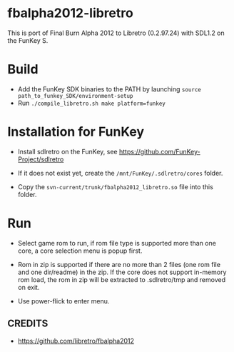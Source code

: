 # fbalpha2012-libretro

This is port of Final Burn Alpha 2012 to Libretro (0.2.97.24) with
SDL1.2 on the FunKey S.

# Build

* Add the FunKey SDK binaries to the PATH by launching `source path_to_funkey_SDK/environment-setup`
* Run `./compile_libretro.sh make platform=funkey`

# Installation for FunKey

* Install sdlretro on the FunKey, see
  https://github.com/FunKey-Project/sdlretro

* If it does not exist yet, create the `/mnt/FunKey/.sdlretro/cores`
  folder.

* Copy the `svn-current/trunk/fbalpha2012_libretro.so` file into this
  folder.

# Run

* Select game rom to run, if rom file type is supported more than one
  core, a core selection menu is popup first.

* Rom in zip is supported if there are no more than 2 files (one rom
  file and one dir/readme) in the zip. If the core does not support
  in-memory rom load, the rom in zip will be extracted to
  .sdlretro/tmp and removed on exit.

* Use power-flick to enter menu.

## CREDITS

* https://github.com/libretro/fbalpha2012
